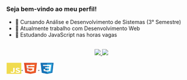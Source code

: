 ### Seja bem-vindo ao meu perfil!

- 📓 Cursando Análise e Desenvolvimento de Sistemas (3° Semestre)
- 🔭 Atualmente trabalho com Desenvolvimento Web
- 🌱 Estudando JavaScript nas horas vagas

##

<div align="center">
  <a href="https://github.com/GuilhermeMattosVMP">
  <img height="180em" src="https://github-readme-stats.vercel.app/api?username=GuilhermeMattosVMP&show_icons=true&theme=kacho_ga&include_all_commits=true&count_private=true"/>
  <img height="140em" src="https://github-readme-stats.vercel.app/api/top-langs/?username=GuilhermeMattosVMP&layout=compact&langs_count=7&theme=kacho_ga"/>
</div>


<div style="display: inline_block"><br>
  <img align="center" alt="VMP-Js" height="30" width="40" src="https://raw.githubusercontent.com/devicons/devicon/master/icons/javascript/javascript-plain.svg">
  <img align="center" alt="VMP-HTML" height="30" width="40" src="https://raw.githubusercontent.com/devicons/devicon/master/icons/html5/html5-original.svg">
  <img align="center" alt="VMP-CSS" height="30" width="40" src="https://raw.githubusercontent.com/devicons/devicon/master/icons/css3/css3-original.svg">
</div>

